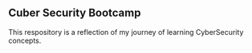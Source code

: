 ## Cuber Security Bootcamp

This respository is a reflection of my journey of learning CyberSecurity concepts.


